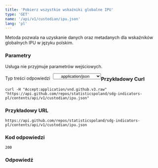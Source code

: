 ```yaml
---
title: 'Pobierz wszystkie wskaźniki globalne IPU'
type: 'GET'
name: '/api/v1/custodian/ipu.json'
lang: 'pl'
---
```


Metoda pozwala na uzyskanie danych oraz metadanych dla wskaźników globalnych IPU w języku polskim.

### Parametry

<p>Usługa nie przyjmuje parametrów wejściowych.</p>

<p style='float:left;margin-top: 7px;'>Typ treści odpowiedzi</p>
<select style='float:left;padding: 0px 15px;width: 155px;margin-left: 10px;text-align-last: center;'>
  <option>application/json</option>
</select>

<div id='example1'>

<h3 id="przykładowy-curl">Przykładowy Curl</h3>

<p><code class="highlighter-rouge">curl -H "Accept:application/vnd.github.v3.raw" "https://api.github.com/repos/statisticspoland/sdg-indicators-pl/contents/api/v1/custodian/ipu.json"</code></p>

<h3 id="przykładowy-url">Przykładowy URL</h3>

<p><code class="highlighter-rouge">https://api.github.com/repos/statisticspoland/sdg-indicators-pl/contents/api/v1/custodian/ipu.json</code></p>

<h3 id="przykładowy-kod-odpowiedzi">Kod odpowiedzi</h3>

<p><code class="highlighter-rouge">200</code></p>

<h3 id="przykładowa-odpowiedź">Odpowiedź</h3>

<p><code class="highlighter-rouge" id="show-data-ipu">
</code></p>

</div>


<script>

$.getJSON('http://sdg.gov.pl/api/v1/custodian/ipu.json', function(data) {
    $('#show-data-ipu').html(JSON.stringify(data, null, 2));
});

</script>
